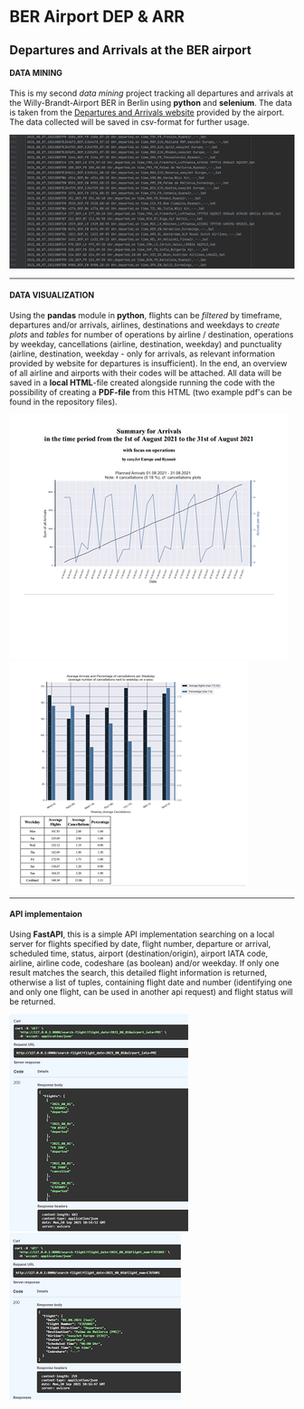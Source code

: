 # BER Airport DEP & ARR
## Departures and Arrivals at the BER airport

#### DATA MINING
This is my second _data mining_ project tracking all departures and arrivals at the Willy-Brandt-Airport BER in Berlin using **python** and **selenium**. 
The data is taken from the [Departures and Arrivals website](https://ber.berlin-airport.de/de/fliegen/abfluege-ankuenfte.html "BER Arrivals and Departures") provided by the airport. The data collected will be saved in csv-format for further usage.

![Demo CSV Data](https://github.com/RoKaruto/BER-airport-DEP-ARR/blob/main/BER%20ARR%20CSV%20Example.png "csv data")

---

#### DATA VISUALIZATION
Using the **pandas** module in **python**, flights can be *filtered* by timeframe, departures and/or arrivals, airlines, destinations and weekdays to *create plots* and *tables* for number of operations by airline / destination, operations by weekday, cancellations (airline, destination, weekday) and punctuality (airline, destination, weekday - only for arrivals, as relevant information provided by website for departures is insufficient). In the end, an overview of all airline and airports with their codes will be attached. All data will be saved in a **local HTML**-file created alongside running the code with the possibility of creating a **PDF-file** from this HTML (two example pdf's can be found in the repository files).

![Demo Title Page](https://github.com/RoKaruto/BER-airport-DEP-ARR/blob/main/demo%20title.png "Title Page")
![Demo Weekly Canx Page](https://github.com/RoKaruto/BER-airport-DEP-ARR/blob/main/demo%20canx.png "Cancellations by Weekday")

---

#### API implementaion
Using **FastAPI**, this is a simple API implementation searching on a local server for flights specified by date, flight number, departure or arrival, scheduled time, status, airport (destination/origin), airport IATA code, airline, airline code, codeshare (as boolean) and/or weekday. If only one result matches the search, this detailed flight information is returned, otherwise a list of tuples, containing flight date and number (identifying one and only one flight, can be used in another api request) and flight status will be returned.
                  
![flightsearch_api1](https://github.com/RoKaruto/BER-airport-DEP-ARR/blob/main/flightsearch_api1.png "several flights matching serach criteria")
![flightsearch_api2](https://github.com/RoKaruto/BER-airport-DEP-ARR/blob/main/flightsearch_api2.png "exactly one flight matching serach criteria")

